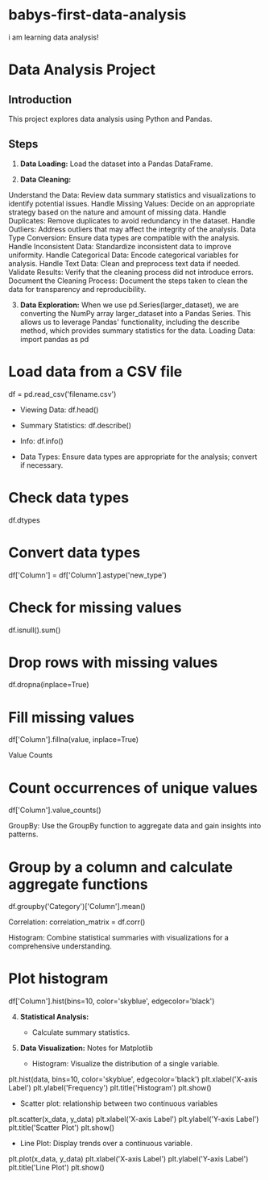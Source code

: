 # babys-first-data-analysis
i am learning data analysis! 

# Data Analysis Project

## Introduction
This project explores data analysis using Python and Pandas.

## Steps

1. **Data Loading:**
Load the dataset into a Pandas DataFrame.

2. **Data Cleaning:**

Understand the Data: Review data summary statistics and visualizations to identify potential issues.
Handle Missing Values: Decide on an appropriate strategy based on the nature and amount of missing data.
Handle Duplicates: Remove duplicates to avoid redundancy in the dataset.
Handle Outliers: Address outliers that may affect the integrity of the analysis.
Data Type Conversion: Ensure data types are compatible with the analysis.
Handle Inconsistent Data: Standardize inconsistent data to improve uniformity.
Handle Categorical Data: Encode categorical variables for analysis.
Handle Text Data: Clean and preprocess text data if needed.
Validate Results: Verify that the cleaning process did not introduce errors.
Document the Cleaning Process: Document the steps taken to clean the data for transparency and reproducibility.

3. **Data Exploration:**
When we use pd.Series(larger_dataset), we are converting the NumPy array larger_dataset into a Pandas Series. This allows us to leverage Pandas' functionality, including the describe method, which provides summary statistics for the data.
Loading Data: import pandas as pd

# Load data from a CSV file
df = pd.read_csv('filename.csv')
  
   - Viewing Data: df.head()
     
   - Summary Statistics: df.describe()

   - Info: df.info()

   - Data Types: Ensure data types are appropriate for the analysis; convert if necessary.
     
# Check data types
df.dtypes

# Convert data types
df['Column'] = df['Column'].astype('new_type')
     
# Check for missing values
df.isnull().sum()

# Drop rows with missing values
df.dropna(inplace=True)

# Fill missing values
df['Column'].fillna(value, inplace=True)

Value Counts     
# Count occurrences of unique values
df['Column'].value_counts()

GroupBy: Use the GroupBy function to aggregate data and gain insights into patterns.
# Group by a column and calculate aggregate functions
df.groupby('Category')['Column'].mean()

Correlation: correlation_matrix = df.corr()

Histogram: Combine statistical summaries with visualizations for a comprehensive understanding.

# Plot histogram
df['Column'].hist(bins=10, color='skyblue', edgecolor='black')
     
4. **Statistical Analysis:**
   - Calculate summary statistics.

5. **Data Visualization:** Notes for Matplotlib
   - Histogram: Visualize the distribution of a single variable.

plt.hist(data, bins=10, color='skyblue', edgecolor='black')
plt.xlabel('X-axis Label')
plt.ylabel('Frequency')
plt.title('Histogram')
plt.show()

   - Scatter plot: relationship between two continuous variables
     
plt.scatter(x_data, y_data)
plt.xlabel('X-axis Label')
plt.ylabel('Y-axis Label')
plt.title('Scatter Plot')
plt.show()
   
   - Line Plot: Display trends over a continuous variable.

plt.plot(x_data, y_data)
plt.xlabel('X-axis Label')
plt.ylabel('Y-axis Label')
plt.title('Line Plot')
plt.show()

